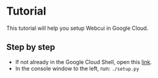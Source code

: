 # Tutorial

This tutorial will help you setup Webcui in Google Cloud.

## Step by step

* If not already in the Google Cloud Shell, open this [link](https://www.google.com).
* In the console window to the left, run: `./setup.py`
